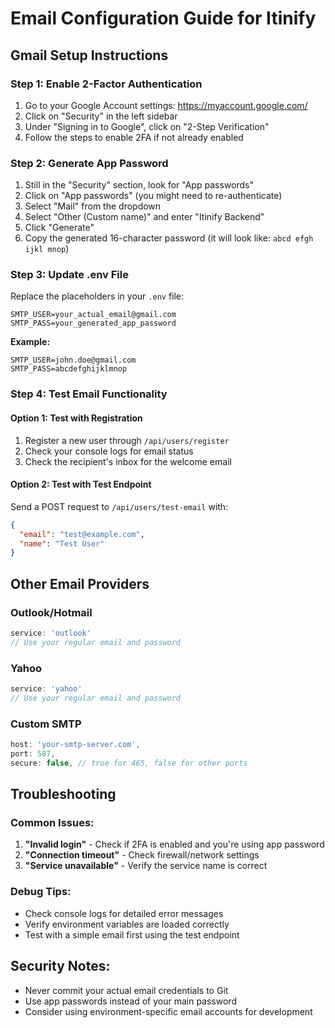 # Email Configuration Guide for Itinify

## Gmail Setup Instructions

### Step 1: Enable 2-Factor Authentication
1. Go to your Google Account settings: https://myaccount.google.com/
2. Click on "Security" in the left sidebar
3. Under "Signing in to Google", click on "2-Step Verification"
4. Follow the steps to enable 2FA if not already enabled

### Step 2: Generate App Password
1. Still in the "Security" section, look for "App passwords"
2. Click on "App passwords" (you might need to re-authenticate)
3. Select "Mail" from the dropdown
4. Select "Other (Custom name)" and enter "Itinify Backend"
5. Click "Generate"
6. Copy the generated 16-character password (it will look like: `abcd efgh ijkl mnop`)

### Step 3: Update .env File
Replace the placeholders in your `.env` file:

```env
SMTP_USER=your_actual_email@gmail.com
SMTP_PASS=your_generated_app_password
```

**Example:**
```env
SMTP_USER=john.doe@gmail.com
SMTP_PASS=abcdefghijklmnop
```

### Step 4: Test Email Functionality

#### Option 1: Test with Registration
1. Register a new user through `/api/users/register`
2. Check your console logs for email status
3. Check the recipient's inbox for the welcome email

#### Option 2: Test with Test Endpoint
Send a POST request to `/api/users/test-email` with:
```json
{
  "email": "test@example.com",
  "name": "Test User"
}
```

## Other Email Providers

### Outlook/Hotmail
```javascript
service: 'outlook'
// Use your regular email and password
```

### Yahoo
```javascript
service: 'yahoo'
// Use your regular email and password
```

### Custom SMTP
```javascript
host: 'your-smtp-server.com',
port: 587,
secure: false, // true for 465, false for other ports
```

## Troubleshooting

### Common Issues:
1. **"Invalid login"** - Check if 2FA is enabled and you're using app password
2. **"Connection timeout"** - Check firewall/network settings
3. **"Service unavailable"** - Verify the service name is correct

### Debug Tips:
- Check console logs for detailed error messages
- Verify environment variables are loaded correctly
- Test with a simple email first using the test endpoint

## Security Notes:
- Never commit your actual email credentials to Git
- Use app passwords instead of your main password
- Consider using environment-specific email accounts for development
